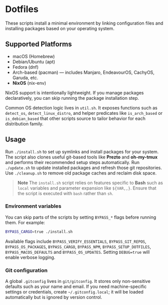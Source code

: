 # Dotfiles

These scripts install a minimal environment by linking configuration files and installing packages based on your operating system.

## Supported Platforms

- macOS (Homebrew)
- Debian/Ubuntu (apt)
- Fedora (dnf)
- Arch-based (pacman) — includes Manjaro, EndeavourOS, CachyOS, Garuda, etc.
- **NixOS** (nix-env)

NixOS support is intentionally lightweight. If you manage packages declaratively, you can skip running the package installation step.

Common OS detection logic lives in `util.sh`. It exposes functions such as
`detect_os`, `detect_linux_distro`, and helper predicates like
`is_arch_based` or `is_debian_based` that other scripts source to tailor
behavior for each distribution family.

## Usage

Run `./install.sh` to set up symlinks and install packages for your system. The
script also clones useful git-based tools like **Prezto** and **oh-my-tmux** and
performs their recommended setup steps automatically. Run `./update.sh` to
update installed packages and refresh those git repositories. Use `./cleanup.sh`
to remove old package caches and reclaim disk space.

> **Note**
> The `install.sh` script relies on features specific to **Bash** such as
> `local` variables and parameter expansion like `${VAR,,}`. Ensure that the
> script is executed with `bash` rather than `sh`.

### Environment variables

You can skip parts of the scripts by setting `BYPASS_*` flags before running
them. For example:

```sh
BYPASS_CARGO=true ./install.sh
```

Available flags include `BYPASS_VERIFY_ESSENTIALS`, `BYPASS_GIT_REPOS`,
`BYPASS_OS_PACKAGES`, `BYPASS_CARGO`, `BYPASS_NPM`, `BYPASS_SETUP_DOTFILES`,
`BYPASS_MACOS_DEFAULTS` and `BYPASS_OS_UPDATES`. Setting `DEBUG=true` will
enable verbose logging.

### Git configuration

A global `.gitconfig` lives in `git/gitconfig`. It stores only non-sensitive
defaults such as your name and email. If you need machine-specific settings or
credentials, create `~/.gitconfig.local`; it will be loaded automatically but is
ignored by version control.

